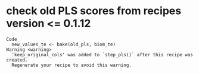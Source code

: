 # check old PLS scores from recipes version <= 0.1.12

    Code
      new_values_te <- bake(old_pls, biom_te)
    Warning <warning>
      'keep_original_cols' was added to `step_pls()` after this recipe was created.
      Regenerate your recipe to avoid this warning.


